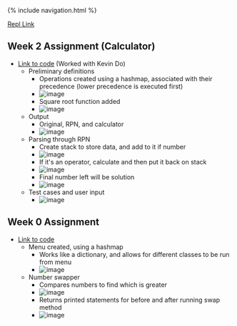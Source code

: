 {% include navigation.html %}

[Repl Link](https://replit.com/@KyleMynt/CSA-3#Menu.java)

## Week 2 Assignment (Calculator)

- [Link to code](https://replit.com/@KyleMyint/CSA-Tri-3#Calculator.java) (Worked with Kevin Do)
  - Preliminary definitions
    - Operations created using a hashmap, associated with their precedence (lower precedence is executed first)
    - ![image](https://user-images.githubusercontent.com/55672662/160678977-57a838ef-d48d-46c3-89a4-23c08a5991e0.png)
    - Square root function added 
    - ![image](https://user-images.githubusercontent.com/55672662/160888338-344dcda0-2431-4906-a5ef-49bea25c5700.png)
  - Output
    - Original, RPN, and calculator
    - ![image](https://user-images.githubusercontent.com/55672662/160679216-6104727e-55a0-4a92-9c1b-732228edb73a.png)
  - Parsing through RPN
    - Create stack to store data, and add to it if number
    - ![image](https://user-images.githubusercontent.com/55672662/160885991-53105d82-e628-4b75-ace2-2947b0dcadad.png)
    - If it's an operator, calculate and then put it back on stack
    - ![image](https://user-images.githubusercontent.com/55672662/160886186-b05d4e29-91a2-409f-83c9-d0245cbe7cf2.png)
    - Final number left will be solution
    - ![image](https://user-images.githubusercontent.com/55672662/160886275-c50f3751-460b-488b-b85c-ef5955c300d6.png)
  - Test cases and user input
    - ![image](https://user-images.githubusercontent.com/55672662/160886446-e55cb05b-fa45-4e63-9e12-17ee8282ec63.png)






## Week 0 Assignment

- [Link to code](https://replit.com/@KyleMynt/CSA-3#Menu.java)
  - Menu created, using a hashmap
    - Works like a dictionary, and allows for different classes to be run from menu
    - ![image](https://user-images.githubusercontent.com/55672662/159310796-c508cf18-d3be-4034-8f01-45b7441b8851.png)
  - Number swapper 
    - Compares numbers to find which is greater
    - ![image](https://user-images.githubusercontent.com/55672662/159311142-fb3c00ec-0a0d-47e3-b2a6-546add27f98e.png)
    - Returns printed statements for before and after running swap method
    - ![image](https://user-images.githubusercontent.com/55672662/159311267-ac7742e4-3df9-49b2-8184-6f339c2065c5.png)

